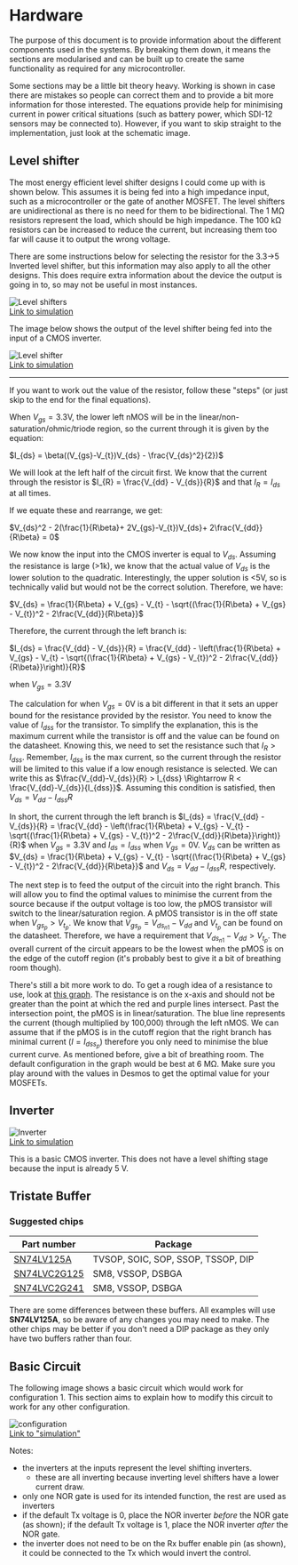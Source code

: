 # Hardware

The purpose of this document is to provide information about the different components used in the systems.
By breaking them down, it means the sections are modularised and can be built up to create the same functionality as required for any microcontroller.

Some sections may be a little bit theory heavy.
Working is shown in case there are mistakes so people can correct them and to provide a bit more information for those interested.
The equations provide help for minimising current in power critical situations (such as battery power, which SDI-12 sensors may be connected to).
However, if you want to skip straight to the implementation, just look at the schematic image.

## Level shifter

The most energy efficient level shifter designs I could come up with is shown below.
This assumes it is being fed into a high impedance input, such as a microcontroller or the gate of another MOSFET.
The level shifters are unidirectional as there is no need for them to be bidirectional.
The 1 M&Omega; resistors represent the load, which should be high impedance.
The 100 k&Omega; resistors can be increased to reduce the current, but increasing them too far will cause it to output the wrong voltage.

There are some instructions below for selecting the resistor for the 3.3->5 Inverted level shifter, but this information may also apply to all the other designs.
This does require extra information about the device the output is going in to, so may not be useful in most instances.

![Level shifters](img/level_shifter.png)  
[Link to simulation](https://www.falstad.com/circuit/circuitjs.html?cct=$+1+0.000005+7.010541234668786+72+5+43%0Af+48+160+16+160+32+1.5+0.02%0Ar+16+144+16+96+0+100000%0AR+16+96+16+64+0+0+40+3.3+0+0+0.5%0Aw+64+160+64+96+0%0Aw+64+96+16+96+0%0AS+16+176+16+192+0+1+false+0+2%0Ag+0+192+0+208+0%0AR+32+192+32+208+0+0+40+5+0+0+0.5%0Aw+16+144+-16+144+0%0Aw+48+160+64+160+0%0Aw+64+336+80+336+0%0Aw+32+320+0+320+0%0Ag+32+352+32+368+0%0AR+32+272+32+240+0+0+40+3.3+0+0+0.5%0Ar+32+320+32+272+0+100000%0Af+64+336+32+336+32+1.5+0.02%0AS+80+336+96+336+0+0+false+0+2%0AR+96+320+112+320+0+0+40+5+0+0+0.5%0Ag+96+352+112+352+0%0Ag+320+352+336+352+0%0AR+320+320+336+320+0+0+40+3.3+0+0+0.5%0AS+304+336+320+336+0+0+false+0+2%0Af+288+336+256+336+32+1.5+0.02%0Ar+256+320+256+272+0+100000%0AR+256+272+256+240+0+0+40+5+0+0+0.5%0Ag+256+352+256+368+0%0Aw+256+320+224+320+0%0Aw+288+336+304+336+0%0Aw+272+160+288+160+0%0Aw+240+144+208+144+0%0AR+256+192+256+208+0+0+40+3.3+0+0+0.5%0Ag+224+192+224+208+0%0AS+240+176+240+192+0+1+false+0+2%0AR+240+96+240+64+0+0+40+5+0+0+0.5%0Ar+240+144+240+96+0+100000%0Af+272+160+240+160+0+1.5+0.02%0AR+288+80+288+64+0+0+40+3.3+0+0+0.5%0Aw+288+80+288+160+0%0Ax+-15+51+91+54+4+12+3.3-%3E5%5CsNon-inverted%0Ax+0+396+81+399+4+12+5-%3E3.3%5CsInverted%0Ax+220+49+326+52+4+12+3.3-%3E5%5CsNon-inverted%0Ax+232+396+313+399+4+12+3.3-%3E5%5CsInverted%0Ag+-16+176+-16+192+0%0Ar+-16+144+-16+176+0+1000000%0Ar+0+320+0+352+0+1000000%0Ag+0+352+0+368+0%0Ag+224+352+224+368+0%0Ar+224+320+224+352+0+1000000%0Ag+208+176+208+192+0%0Ar+208+144+208+176+0+1000000%0Ao+2+64+0+4099+5+0.00009765625+0+2+2+3%0Ao+13+64+0+4099+5+0.00009765625+1+2+13+3%0Ao+33+64+0+4099+5+0.00009765625+2+2+33+3%0Ao+24+64+0+4099+5+0.00009765625+3+2+24+3%0A)

The image below shows the output of the level shifter being fed into the input of a CMOS inverter.

![Level shifter](img/level_shifter_inverter.png)  
[Link to simulation](https://www.falstad.com/circuit/circuitjs.html?cct=$+1+0.000005+16.817414165184545+84+5+43%0Aw+272+208+272+192+0%0Af+240+240+272+240+32+1.5+0.02%0Aw+272+144+352+144+0%0Aw+352+144+352+160+0%0Ag+208+256+192+256+0%0AR+208+224+192+224+0+0+40+3.3+0+0+0.5%0AS+224+240+208+240+0+0+false+0+2%0Aw+240+240+224+240+0%0Ag+272+256+272+272+0%0Aw+352+208+384+208+0%0Af+320+240+352+240+32+1.5+0.02%0Aw+320+240+304+240+0%0Af+320+176+352+176+33+1.5+0.02%0Ag+352+256+352+272+0%0Aw+352+208+352+224+0%0Aw+320+176+304+176+0%0Aw+304+176+304+208+0%0Aw+352+208+352+192+0%0Aw+304+208+304+240+0%0Aw+272+224+272+208+0%0Aw+272+208+304+208+0%0Aw+272+160+272+144+0%0AR+272+144+272+128+0+0+40+5+0+0+0.5%0Ar+272+192+272+160+0+1000000%0Ao+22+64+3+4099+5+0.00009765625+0+1%0A38+23+0+1000000+10000000+Resistance%0A)

---

If you want to work out the value of the resistor, follow these "steps" (or just skip to the end for the final equations).

When $V_{gs} = 3.3 \text{V}$, the lower left nMOS will be in the linear/non-saturation/ohmic/triode region, so the current through it is given by the equation:

$I_{ds} = \beta((V_{gs}-V_{t})V_{ds} - \frac{V_{ds}^2}{2})$

We will look at the left half of the circuit first.
We know that the current through the resistor is $I_{R} = \frac{V_{dd} - V_{ds}}{R}$ and that $I_{R} = I_{ds}$ at all times.

If we equate these and rearrange, we get:

$V_{ds}^2 - 2(\frac{1}{R\beta}+ 2V_{gs}-V_{t})V_{ds}+ 2\frac{V_{dd}}{R\beta} = 0$

We now know the input into the CMOS inverter is equal to $V_{ds}$.
Assuming the resistance is large (>1k), we know that the actual value of $V_{ds}$ is the lower solution to the quadratic.
Interestingly, the upper solution is <5V, so is technically valid but would not be the correct solution.
Therefore, we have:

$V_{ds} = \frac{1}{R\beta} + V_{gs} - V_{t} - \sqrt{(\frac{1}{R\beta} + V_{gs} - V_{t})^2 - 2\frac{V_{dd}}{R\beta}}$

Therefore, the current through the left branch is:

$I_{ds} = \frac{V_{dd} - V_{ds}}{R} = \frac{V_{dd} - \left(\frac{1}{R\beta} + V_{gs} - V_{t} - \sqrt{(\frac{1}{R\beta} + V_{gs} - V_{t})^2 - 2\frac{V_{dd}}{R\beta}}\right)}{R}$

when $V_{gs} = 3.3 \text{V}$

The calculation for when $V_{gs} = 0 \text{V}$ is a bit different in that it sets an upper bound for the resistance provided by the resistor. 
You need to know the value of $I_{dss}$ for the transistor.
To simplify the explanation, this is the maximum current while the transistor is off and the value can be found on the datasheet.
Knowing this, we need to set the resistance such that $I_{R} > I_{dss}$.
Remember, $I_{dss}$ is the max current, so the current through the resistor will be limited to this value if a low enough resistance is selected.
We can write this as $\frac{V_{dd}-V_{ds}}{R} > I_{dss} \Rightarrow R < \frac{V_{dd}-V_{ds}}{I_{dss}}$.
Assuming this condition is satisfied, then $V_{ds} = V_{dd} - I_{dss}R$

In short, the current through the left branch is $I_{ds} = \frac{V_{dd} - V_{ds}}{R} = \frac{V_{dd} - \left(\frac{1}{R\beta} + V_{gs} - V_{t} - \sqrt{(\frac{1}{R\beta} + V_{gs} - V_{t})^2 - 2\frac{V_{dd}}{R\beta}}\right)}{R}$ when $V_{gs} = 3.3 \text{V}$ and $I_{ds} = I_{dss}$ when $V_{gs} = 0 \text{V}$.
$V_{ds}$ can be written as $V_{ds} = \frac{1}{R\beta} + V_{gs} - V_{t} - \sqrt{(\frac{1}{R\beta} + V_{gs} - V_{t})^2 - 2\frac{V_{dd}}{R\beta}}$ and $V_{ds} = V_{dd} - I_{dss}R$, respectively.

The next step is to feed the output of the circuit into the right branch.
This will allow you to find the optimal values to minimise the current from the source because if the output voltage is too low, the pMOS transistor will switch to the linear/saturation region. A pMOS transistor is in the off state when $V_{gs_p} > V_{t_p}$.
We know that $V_{gs_p} = V_{ds_{n1}} - V_{dd}$ and $V_{t_p}$ can be found on the datasheet.
Therefore, we have a requirement that $V_{ds_{n1}} - V_{dd} > V_{t_p}$.
The overall current of the circuit appears to be the lowest when the pMOS is on the edge of the cutoff region (it's probably best to give it a bit of breathing room though).

There's still a bit more work to do.
To get a rough idea of a resistance to use, look at [this graph](https://www.desmos.com/calculator/3hmn6u5ff4). 
The resistance is on the x-axis and should not be greater than the point at which the red and purple lines intersect.
Past the intersection point, the pMOS is in linear/saturation.
The blue line represents the current (though multiplied by 100,000) through the left nMOS.
We can assume that if the pMOS is in the cutoff region that the right branch has minimal current ($I = I_{dss_p}$) therefore you only need to minimise the blue current curve.
As mentioned before, give a bit of breathing room. The default configuration in the graph would be best at 6 M&Omega;.
Make sure you play around with the values in Desmos to get the optimal value for your MOSFETs.

## Inverter

![Inverter](img/inverter.png)  
[Link to simulation](https://www.falstad.com/circuit/circuitjs.html?cct=$+1+0.000005+16.817414165184545+84+5+43%0Aw+352+144+352+160+0%0Ag+272+224+256+224+0%0AR+272+192+256+192+0+0+40+5+0+0+0.5%0AS+288+208+272+208+0+1+false+0+2%0Aw+352+208+384+208+0%0Af+320+240+352+240+32+1.5+0.02%0Aw+320+240+304+240+0%0Af+320+176+352+176+33+1.5+0.02%0Ag+352+256+352+272+0%0Aw+352+208+352+224+0%0Aw+320+176+304+176+0%0Aw+304+176+304+208+0%0Aw+352+208+352+192+0%0Aw+304+208+304+240+0%0AR+352+144+352+128+0+0+40+5+0+0+0.5%0Aw+288+208+304+208+0%0Ao+14+64+3+4099+5+0.00009765625+0+1%0A)

This is a basic CMOS inverter.
This does not have a level shifting stage because the input is already 5 V.

## Tristate Buffer

### Suggested chips

| Part number | Package |
| --- | --- |
| [SN74LV125A](http://www.ti.com/lit/ds/symlink/sn74lv125a.pdf) | TVSOP, SOIC, SOP, SSOP, TSSOP, DIP |
| [SN74LVC2G125](http://www.ti.com/lit/ds/symlink/sn74lvc2g240.pdf) | SM8, VSSOP, DSBGA |
| [SN74LVC2G241](http://www.ti.com/lit/ds/symlink/sn74lvc2g241.pdf) | SM8, VSSOP, DSBGA |

There are some differences between these buffers.
All examples will use **SN74LV125A**, so be aware of any changes you may need to make.
The other chips may be better if you don't need a DIP package as they only have two buffers rather than four.

## Basic Circuit

The following image shows a basic circuit which would work for configuration 1.
This section aims to explain how to modify this circuit to work for any other configuration.

![configuration](img/config_1_template.png)  
[Link to "simulation"](https://circuitverse.org/users/21100/projects/95794)

Notes:

- the inverters at the inputs represent the level shifting inverters.
  - these are all inverting because inverting level shifters have a lower current draw.
- only one NOR gate is used for its intended function, the rest are used as inverters
- if the default Tx voltage is 0, place the NOR inverter *before* the NOR gate (as shown); if the default Tx voltage is 1, place the NOR inverter *after* the NOR gate.
- the inverter does not need to be on the Rx buffer enable pin (as shown), it could be connected to the Tx which would invert the control.